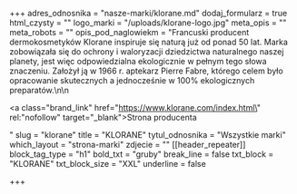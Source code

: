 +++
adres_odnosnika = "nasze-marki/klorane.md"
dodaj_formularz = true
html_czysty = ""
logo_marki = "/uploads/klorane-logo.jpg"
meta_opis = ""
meta_robots = ""
opis_pod_naglowiekm = "Francuski producent dermokosmetyków Klorane inspiruje się naturą już od ponad 50 lat. Marka zobowiązała się do ochrony i waloryzacji dziedzictwa naturalnego naszej planety, jest więc odpowiedzialna ekologicznie w pełnym tego słowa znaczeniu. Założył ją w 1966 r. aptekarz Pierre Fabre, którego celem było opracowanie skutecznych a jednocześnie w 100% ekologicznych preparatów.\n\n    <p><a class=\"brand_link\" href=\"https://www.klorane.com/index.html\" rel:\"nofollow\" target=\"_blank\">Strona producenta</a></p>"
slug = "klorane"
title = "KLORANE"
tytul_odnosnika = "Wszystkie marki"
which_layout = "strona-marki"
zdjecie = ""
[[header_repeater]]
block_tag_type = "h1"
bold_txt = "gruby"
break_line = false
txt_block = "KLORANE"
txt_block_size = "XXL"
underline = false

+++

